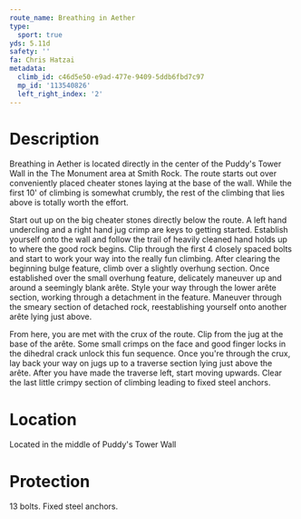 ```yaml
---
route_name: Breathing in Aether
type:
  sport: true
yds: 5.11d
safety: ''
fa: Chris Hatzai
metadata:
  climb_id: c46d5e50-e9ad-477e-9409-5ddb6fbd7c97
  mp_id: '113540826'
  left_right_index: '2'
---
```

# Description
Breathing in Aether is located directly in the center of the Puddy's Tower Wall in the The Monument area at Smith Rock. The route starts out over conveniently placed cheater stones laying at the base of the wall. While the first 10' of climbing is somewhat crumbly, the rest of the climbing that lies above is totally worth the effort.

Start out up on the big cheater stones directly below the route. A left hand undercling and a right hand jug crimp are keys to getting started. Establish yourself onto the wall and follow the trail of heavily cleaned hand holds up to where the good rock begins. Clip through the first 4 closely spaced bolts and start to work your way into the really fun climbing. After clearing the beginning bulge feature, climb over a slightly overhung section. Once established over the small overhung feature, delicately maneuver up and around a seemingly blank arête. Style your way through the lower arête section, working through a detachment in the feature. Maneuver through the smeary section of detached rock, reestablishing yourself onto another arête lying just above.

From here, you are met with the crux of the route. Clip from the jug at the base of the arête. Some small crimps on the face and good finger locks in the dihedral crack unlock this fun sequence. Once you're through the crux, lay back your way on jugs up to a traverse section lying just above the arête. After you have made the traverse left, start moving upwards. Clear the last little crimpy section of climbing leading to fixed steel anchors.

# Location
Located in the middle of Puddy's Tower Wall

# Protection
13 bolts. Fixed steel anchors.
